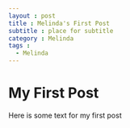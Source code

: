 ```yaml
---
layout : post
title : Melinda's First Post
subtitle : place for subtitle 
category : Melinda
tags :
  - Melinda
---
```


# My First Post

Here is some text for my first post
